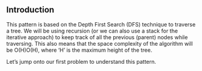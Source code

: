 ## Introduction
This pattern is based on the Depth First Search (DFS) technique to traverse a tree.
We will be using recursion (or we can also use a stack for the iterative approach) to keep track of all the previous (parent) nodes while traversing. 
This also means that the space complexity of the algorithm will be O(H)O(H), where ‘H’ is the maximum height of the tree.

Let’s jump onto our first problem to understand this pattern.
